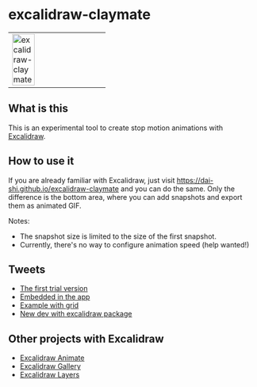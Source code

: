 # excalidraw-claymate

<table><tr><td>
<img alt="excalidraw-claymate" src="https://user-images.githubusercontent.com/490574/84717128-eedfbf80-afaf-11ea-82e4-d4c601136b9a.gif" width="50%" />
</td></tr></table>

## What is this

This is an experimental tool to create stop motion animations with
[Excalidraw](https://excalidraw.com).

## How to use it

If you are already familiar with Excalidraw,
just visit <https://dai-shi.github.io/excalidraw-claymate>
and you can do the same.
Only the difference is the bottom area, where you can
add snapshots and export them as animated GIF.

Notes:
- The snapshot size is limited to the size of the first snapshot.
- Currently, there's no way to configure animation speed (help wanted!)

## Tweets

- [The first trial version](https://twitter.com/dai_shi/status/1267491837897367553)
- [Embedded in the app](https://twitter.com/dai_shi/status/1268221326822535168)
- [Example with grid](https://twitter.com/dai_shi/status/1275941775878713344)
- [New dev with excalidraw package](https://twitter.com/dai_shi/status/1338500086343430146)

## Other projects with Excalidraw

- [Excalidraw Animate](https://github.com/dai-shi/excalidraw-animate)
- [Excalidraw Gallery](https://github.com/dai-shi/excalidraw-gallery)
- [Excalidraw Layers](https://github.com/dai-shi/excalidraw-layers)
